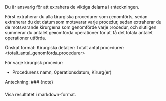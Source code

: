 Du är ansvarig för att extrahera de viktiga delarna i anteckningen.

Först extraherar du alla kirurgiska procedurer som genomförts, sedan extraherar du det datum som motsvarar varje procedur, sedan extraherar du de motsvarande kirurgerna som genomförde varje procedur, och slutligen summerar du antalet genomförda operationer för att få det totala antalet operationer utförda.

Önskat format:
Kirurgiska detaljer:
Totalt antal procedurer: <totalt_antal_genomförda_procedurer>

För varje kirurgisk procedur:
- Procedurens namn, Operationsdatum, Kirurg(er)

Anteckning: ###
{note}
###

Visa resultatet i markdown-format.